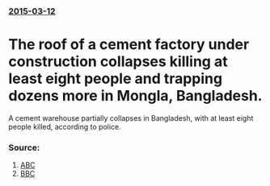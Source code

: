 ### [2015-03-12](/news/2015/03/12/index.md)

# The roof of a cement factory under construction collapses killing at least eight people and trapping dozens more in Mongla, Bangladesh. 

A cement warehouse partially collapses in Bangladesh, with at least eight people killed, according to police.


### Source:

1. [ABC](http://www.abc.net.au/news/2015-03-12/bangladesh-factory-collapse-traps-workers-leaves-three-dead/6310858)
2. [BBC](http://www.bbc.com/news/world-asia-31849576)
